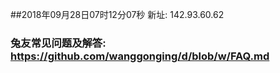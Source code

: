 ##2018年09月28日07时12分07秒 新址: 142.93.60.62
### 兔友常见问题及解答: https://github.com/wanggonging/d/blob/w/FAQ.md
